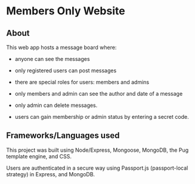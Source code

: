 # Members Only Website

## About

This web app hosts a message board where:

- anyone can see the messages

- only registered users can post messages

- there are special roles for users: members and admins

- only members and admin can see the author and date of a message

- only admin can delete messages.

- users can gain membership or admin status by entering a secret code.

## Frameworks/Languages used

This project was built using Node/Express, Mongoose, MongoDB, the Pug template engine, and CSS.

Users are authenticated in a secure way using Passport.js (passport-local strategy) in Express, and MongoDB.
